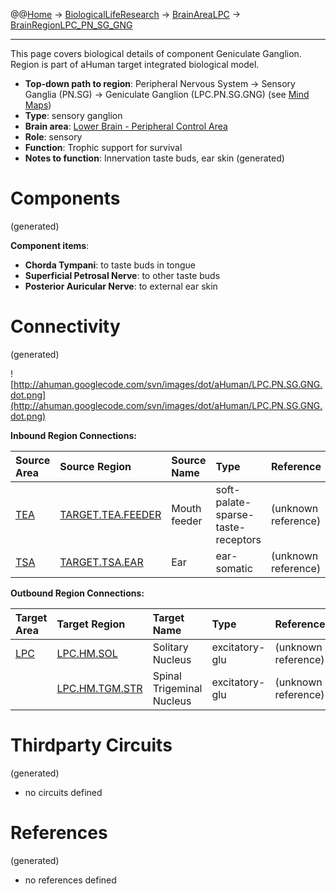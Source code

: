@@[Home](Home.md) -> [BiologicalLifeResearch](BiologicalLifeResearch.md) -> [BrainAreaLPC](BrainAreaLPC.md) -> [BrainRegionLPC\_PN\_SG\_GNG](BrainRegionLPC_PN_SG_GNG.md)

---


This page covers biological details of component Geniculate Ganglion.
Region is part of aHuman target integrated biological model.

  * **Top-down path to region**: Peripheral Nervous System -> Sensory Ganglia (PN.SG) -> Geniculate Ganglion (LPC.PN.SG.GNG) (see [Mind Maps](OverallMindMaps.md))
  * **Type**: sensory ganglion
  * **Brain area**: [Lower Brain - Peripheral Control Area](BrainAreaLPC.md)
  * **Role**: sensory
  * **Function**: Trophic support for survival
  * **Notes to function**: Innervation taste buds, ear skin
(generated)
# Components #
(generated)


**Component items**:
  * **Chorda Tympani**: to taste buds in tongue
  * **Superficial Petrosal Nerve**: to other taste buds
  * **Posterior Auricular Nerve**: to external ear skin

# Connectivity #
(generated)


![http://ahuman.googlecode.com/svn/images/dot/aHuman/LPC.PN.SG.GNG.dot.png](http://ahuman.googlecode.com/svn/images/dot/aHuman/LPC.PN.SG.GNG.dot.png)

**Inbound Region Connections:**

| **Source Area** | **Source Region** | **Source Name** | **Type** | **Reference** |
|:----------------|:------------------|:----------------|:---------|:--------------|
| [TEA](BrainAreaTEA.md) | [TARGET.TEA.FEEDER](BrainRegionTARGET_TEA_FEEDER.md) | Mouth feeder    | soft-palate-sparse-taste-receptors | (unknown reference) |
| [TSA](BrainAreaTSA.md) | [TARGET.TSA.EAR](BrainRegionTARGET_TSA_EAR.md) | Ear             | ear-somatic | (unknown reference) |

**Outbound Region Connections:**

| **Target Area** | **Target Region** | **Target Name** | **Type** | **Reference** |
|:----------------|:------------------|:----------------|:---------|:--------------|
| [LPC](BrainAreaLPC.md) | [LPC.HM.SOL](BrainRegionLPC_HM_SOL.md) | Solitary Nucleus | excitatory-glu | (unknown reference) |
|                 | [LPC.HM.TGM.STR](BrainRegionLPC_HM_TGM_STR.md) | Spinal Trigeminal Nucleus | excitatory-glu | (unknown reference) |

# Thirdparty Circuits #
(generated)

  * no circuits defined

# References #
(generated)

  * no references defined
